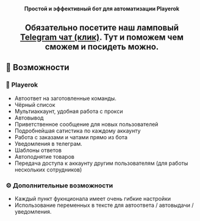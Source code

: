 <h4 align="center">Простой и эффективный бот для автоматизации Playerok</h4>

<h2 align="center">Обязательно посетите наш ламповый <a href="https://t.me/PlrkChat">Telegram
чат (клик)</a>. Тут и поможем чем сможем и посидеть можно.</h2>

## :robot: **Возможности**

### :shopping_cart: **Playerok**

- Автоответ на заготовленные команды.
- Чёрный список
- Мультиаккаунт, удобная работа с прокси
- Автовывод
- Приветственное сообщение для новых пользователей
- Подробнейшая сатистика по каждому аккаунту
- Работа с заказами и чатами прямо из бота
- Уведомления в телеграм.
- Шаблоны ответов
- Автоподнятие товаров
- Передача доступа к аккаунту другим пользователям (для работы нескольких сотрудников)

### ⚙️ **Дополнительные возможности**
- Каждый пункт фукнционала имеет очень гибкие настройки
- Использование переменных в тексте для автоответа / автовыдачи / уведомления.
